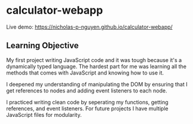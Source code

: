 # calculator-webapp
Live demo: https://nicholas-p-nguyen.github.io/calculator-webapp/


## Learning Objective
My first project writing JavaScript code and it was tough because it's a dynamically typed language. The hardest part for me was learning all the methods that comes with JavaScript and knowing how to use it. 

I deepened my understanding of manipulating the DOM by ensuring that I get references to nodes and adding event listeners to each node. 

I practiced writing clean code by seperating my functions, getting references, and event listeners. For future projects I have multiple JavaScript files for modularity. 
